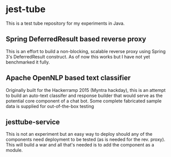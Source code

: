 # jest-tube
This is a test tube repository for my experiments in Java. 

## Spring DeferredResult based reverse proxy
This is an effort to build a non-blocking, scalable reverse proxy using Spring 3's DeferredResult construct. As of now this works but I have not yet benchmarked it fully.

## Apache OpenNLP based text classifier
Originally built for the Hackerramp 2015 (Myntra hackday), this is an attempt to build an auto-text classifer and response builder that would serve as the potential core component of a chat bot. Some complete fabricated sample data is supplied for out-of-the-box testing

## jesttube-service
This is not an experiment but an easy way to deploy should any of the components need deployment to be tested (as is needed for the rev. proxy). This will build a war and all that's needed is to add the component as a module.

